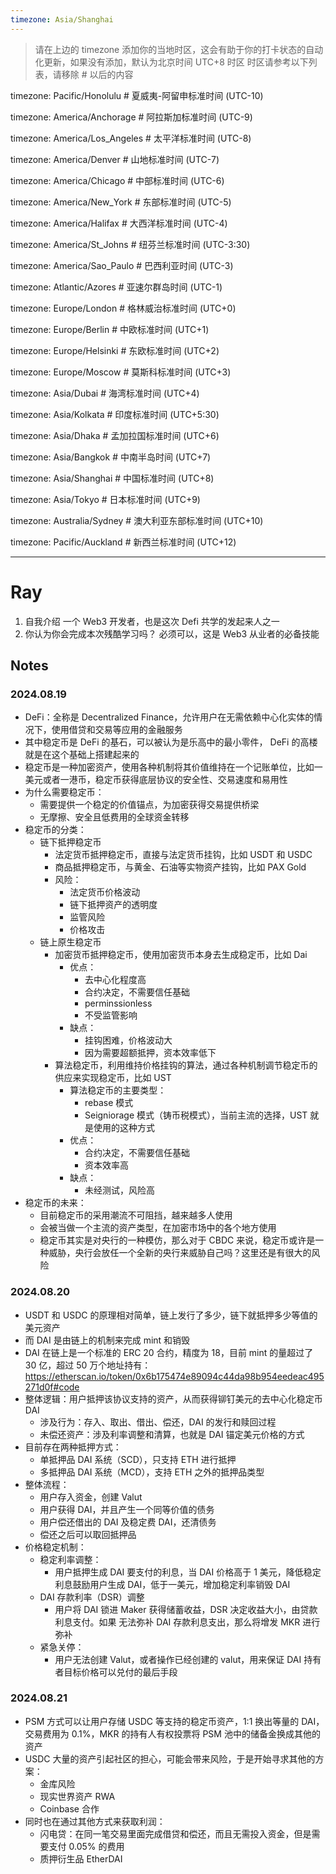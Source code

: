 ```yaml
---
timezone: Asia/Shanghai 
---
```


> 请在上边的 timezone 添加你的当地时区，这会有助于你的打卡状态的自动化更新，如果没有添加，默认为北京时间 UTC+8 时区
> 时区请参考以下列表，请移除 # 以后的内容

timezone: Pacific/Honolulu # 夏威夷-阿留申标准时间 (UTC-10)

timezone: America/Anchorage # 阿拉斯加标准时间 (UTC-9)

timezone: America/Los_Angeles # 太平洋标准时间 (UTC-8)

timezone: America/Denver # 山地标准时间 (UTC-7)

timezone: America/Chicago # 中部标准时间 (UTC-6)

timezone: America/New_York # 东部标准时间 (UTC-5)

timezone: America/Halifax # 大西洋标准时间 (UTC-4)

timezone: America/St_Johns # 纽芬兰标准时间 (UTC-3:30)

timezone: America/Sao_Paulo # 巴西利亚时间 (UTC-3)

timezone: Atlantic/Azores # 亚速尔群岛时间 (UTC-1)

timezone: Europe/London # 格林威治标准时间 (UTC+0)

timezone: Europe/Berlin # 中欧标准时间 (UTC+1)

timezone: Europe/Helsinki # 东欧标准时间 (UTC+2)

timezone: Europe/Moscow # 莫斯科标准时间 (UTC+3)

timezone: Asia/Dubai # 海湾标准时间 (UTC+4)

timezone: Asia/Kolkata # 印度标准时间 (UTC+5:30)

timezone: Asia/Dhaka # 孟加拉国标准时间 (UTC+6)

timezone: Asia/Bangkok # 中南半岛时间 (UTC+7)

timezone: Asia/Shanghai # 中国标准时间 (UTC+8)

timezone: Asia/Tokyo # 日本标准时间 (UTC+9)

timezone: Australia/Sydney # 澳大利亚东部标准时间 (UTC+10)

timezone: Pacific/Auckland # 新西兰标准时间 (UTC+12)

---

# Ray

1. 自我介绍
一个 Web3 开发者，也是这次 Defi 共学的发起来人之一
2. 你认为你会完成本次残酷学习吗？
必须可以，这是 Web3 从业者的必备技能

## Notes

<!-- Content_START -->

### 2024.08.19
- DeFi：全称是 Decentralized Finance，允许用户在无需依赖中心化实体的情况下，使用借贷和交易等应用的金融服务
- 其中稳定币是 DeFi 的基石，可以被认为是乐高中的最小零件， DeFi 的高楼就是在这个基础上搭建起来的
- 稳定币是一种加密资产，使用各种机制将其价值维持在一个记账单位，比如一美元或者一港币，稳定币获得底层协议的安全性、交易速度和易用性
- 为什么需要稳定币：
    - 需要提供一个稳定的价值锚点，为加密获得交易提供桥梁
    - 无摩擦、安全且低费用的全球资金转移
- 稳定币的分类：
    - 链下抵押稳定币
        - 法定货币抵押稳定币，直接与法定货币挂钩，比如 USDT 和 USDC
        - 商品抵押稳定币，与黄金、石油等实物资产挂钩，比如 PAX Gold
        - 风险：
            - 法定货币价格波动
            - 链下抵押资产的透明度
            - 监管风险
            - 价格攻击
    - 链上原生稳定币
        - 加密货币抵押稳定币，使用加密货币本身去生成稳定币，比如 Dai
            - 优点：
                - 去中心化程度高
                - 合约决定，不需要信任基础
                - perminssionless
                - 不受监管影响
            - 缺点：
                - 挂钩困难，价格波动大
                - 因为需要超额抵押，资本效率低下
        - 算法稳定币，利用维持价格挂钩的算法，通过各种机制调节稳定币的供应来实现稳定币，比如 UST
            - 算法稳定币的主要类型：
                - rebase 模式
                - Seigniorage 模式（铸币税模式），当前主流的选择，UST 就是使用的这种方式
            - 优点：
                - 合约决定，不需要信任基础
                - 资本效率高
            - 缺点：
                - 未经测试，风险高
- 稳定币的未来：
    - 目前稳定币的采用潮流不可阻挡，越来越多人使用
    - 会被当做一个主流的资产类型，在加密市场中的各个地方使用
    - 稳定币其实是对央行的一种模仿，那么对于 CBDC 来说，稳定币或许是一种威胁，央行会放任一个全新的央行来威胁自己吗？这里还是有很大的风险

### 2024.08.20
- USDT 和 USDC 的原理相对简单，链上发行了多少，链下就抵押多少等值的美元资产
- 而 DAI 是由链上的机制来完成 mint 和销毁
- DAI 在链上是一个标准的 ERC 20 合约，精度为 18，目前 mint 的量超过了 30 亿，超过 50 万个地址持有：https://etherscan.io/token/0x6b175474e89094c44da98b954eedeac495271d0f#code
- 整体逻辑：用户抵押该协议支持的资产，从而获得铆钉美元的去中心化稳定币 DAI
    - 涉及行为：存入、取出、借出、偿还，DAI 的发行和赎回过程
    - 未偿还资产：涉及利率调整和清算，也就是 DAI 锚定美元价格的方式
- 目前存在两种抵押方式：
    - 单抵押品 DAI 系统（SCD），只支持 ETH 进行抵押
    - 多抵押品 DAI 系统（MCD），支持 ETH 之外的抵押品类型
- 整体流程：
    - 用户存入资金，创建 Valut 
    - 用户获得 DAI，并且产生一个同等价值的债务
    - 用户偿还借出的 DAI 及稳定费 DAI，还清债务
    - 偿还之后可以取回抵押品
- 价格稳定机制：
    - 稳定利率调整：
        - 用户抵押生成 DAI 要支付的利息，当 DAI 价格高于 1 美元，降低稳定利息鼓励用户生成 DAI，低于一美元，增加稳定利率销毁 DAI
    - DAI 存款利率（DSR）调整
        - 用户将 DAI 锁进 Maker 获得储蓄收益，DSR 决定收益大小，由贷款利息支付。如果 无法弥补 DAI 存款利息支出，那么将增发 MKR 进行弥补
    - 紧急关停：
        - 用户无法创建 Valut，或者操作已经创建的 valut，用来保证 DAI 持有者目标价格可以兑付的最后手段

### 2024.08.21
- PSM 方式可以让用户存储 USDC 等支持的稳定币资产，1:1 换出等量的 DAI，交易费用为 0.1%，MKR 的持有人有权投票将 PSM 池中的储备金换成其他的资产
- USDC 大量的资产引起社区的担心，可能会带来风险，于是开始寻求其他的方案：
    - 金库风险
    - 现实世界资产 RWA
    - Coinbase 合作
- 同时也在通过其他方式来获取利润：
    - 闪电贷：在同一笔交易里面完成借贷和偿还，而且无需投入资金，但是需要支付 0.05% 的费用
    - 质押衍生品 EtherDAI

<!-- Content_END -->
